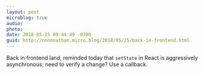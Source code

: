 ```yaml
---
layout: post
microblog: true
audio: 
photo: 
date: 2018-05-25 09:44:49 -0700
guid: http://nnnnnathan.micro.blog/2018/05/25/back-in-frontend.html
---
```

Back in frontend land, reminded today that `setState` in React is aggressively asynchronous; need to verify a change? Use a callback.
